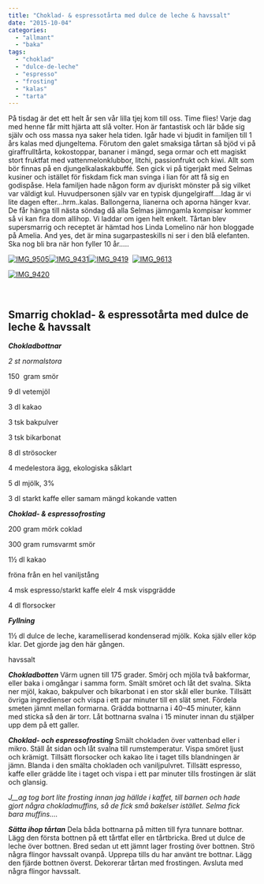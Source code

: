 ```yaml
---
title: "Choklad- & espressotårta med dulce de leche & havssalt"
date: "2015-10-04"
categories: 
  - "allmant"
  - "baka"
tags: 
  - "choklad"
  - "dulce-de-leche"
  - "espresso"
  - "frosting"
  - "kalas"
  - "tarta"
---
```


På tisdag är det ett helt år sen vår lilla tjej kom till oss. Time flies! Varje dag med henne får mitt hjärta att slå volter. Hon är fantastisk och lär både sig själv och oss massa nya saker hela tiden. Igår hade vi bjudit in familjen till 1 års kalas med djungeltema. Förutom den galet smaksiga tårtan så bjöd vi på giraffrulltårta, kokostoppar, bananer i mängd, sega ormar och ett magiskt stort fruktfat med vattenmelonklubbor, litchi, passionfrukt och kiwi. Allt som bör finnas på en djungelkalaskakbuffé. Sen gick vi på tigerjakt med Selmas kusiner och istället för fiskdam fick man svinga i lian för att få sig en godispåse. Hela familjen hade någon form av djuriskt mönster på sig vilket var väldigt kul. Huvudpersonen själv var en typisk djungelgiraff....Idag är vi lite dagen efter...hrm..kalas. Ballongerna, lianerna och aporna hänger kvar. De får hänga till nästa söndag då alla Selmas jämngamla kompisar kommer så vi kan fira dom allihop. Vi laddar om igen helt enkelt. Tårtan blev supersmarrig och receptet är hämtad hos Linda Lomelino när hon bloggade på Amelia. And yes, det är mina sugarpasteskills ni ser i den blå elefanten. Ska nog bli bra när hon fyller 10 år.....

[![IMG_9505](images/IMG_9505-e1443994044661-1020x1530.jpg)](http://import.local/wp-content/uploads/2015/10/IMG_9505-e1443994044661.jpg)[![IMG_9431](images/IMG_9431-e1443994449452-1020x1360.jpg)](http://import.local/wp-content/uploads/2015/10/IMG_9431-e1443994449452.jpg)[![IMG_9419](images/IMG_9419-e1443994346952-1020x1360.jpg)](http://import.local/wp-content/uploads/2015/10/IMG_9419.jpg)  [![IMG_9613](images/IMG_9613-1020x680.jpg)](http://import.local/wp-content/uploads/2015/10/IMG_9613.jpg)

[![IMG_9420](images/IMG_9420-e1443994387318-1020x1360.jpg)](http://import.local/wp-content/uploads/2015/10/IMG_9420.jpg)

 

## **Smarrig choklad- & espressotårta med dulce de leche & havssalt**

_**Chokladbottnar**_

_2 st normalstora_

150  gram smör

9 dl vetemjöl

3 dl kakao

3 tsk bakpulver

3 tsk bikarbonat

8 dl strösocker

4 medelestora ägg, ekologiska såklart

5 dl mjölk, 3%

3 dl starkt kaffe eller samam mängd kokande vatten

_**Choklad- & espressofrosting**_

200 gram mörk coklad

300 gram rumsvarmt smör

1½ dl kakao

fröna från en hel vaniljstång

4 msk espresso/starkt kaffe elelr 4 msk vispgrädde

4 dl florsocker

_**Fyllning**_

1½ dl dulce de leche, karamelliserad kondenserad mjölk. Koka själv eller köp klar. Det gjorde jag den här gången.

havssalt

**_Chokladbotten_** Värm ugnen till 175 grader. Smörj och mjöla två bakformar, eller baka i omgångar i samma form. Smält smöret och låt det svalna. Sikta ner mjöl, kakao, bakpulver och bikarbonat i en stor skål eller bunke. Tillsätt övriga ingredienser och vispa i ett par minuter till en slät smet. Fördela smeten jämnt mellan formarna. Grädda bottnarna i 40–45 minuter, känn med sticka så den är torr. Låt bottnarna svalna i 15 minuter innan du stjälper upp dem på ett galler.

**_Choklad- och espressofrosting_** Smält chokladen över vattenbad eller i mikro. Ställ åt sidan och låt svalna till rumstemperatur. Vispa smöret ljust och krämigt. Tillsätt florsocker och kakao lite i taget tills blandningen är jämn. Blanda i den smälta chokladen och vaniljpulvret. Tillsätt espresso, kaffe eller grädde lite i taget och vispa i ett par minuter tills frostingen är slät och glansig.

_J__ag tog bort lite frosting innan jag hällde i kaffet, till barnen och hade gjort några chokladmuffins, så de fick små bakelser istället. Selma fick bara muffins...._

**_Sätta ihop tårtan_** Dela båda bottnarna på mitten till fyra tunnare bottnar. Lägg den första bottnen på ett tårtfat eller en tårtbricka. Bred ut dulce de leche över bottnen. Bred sedan ut ett jämnt lager frosting över bottnen. Strö några flingor havssalt ovanpå. Upprepa tills du har använt tre bottnar. Lägg den fjärde bottnen överst. Dekorerar tårtan med frostingen. Avsluta med några flingor havssalt.
